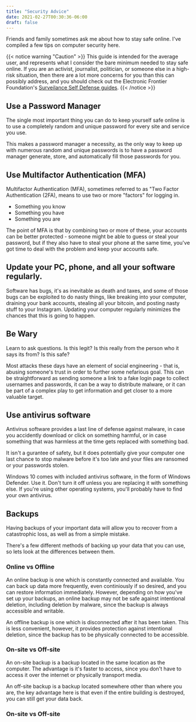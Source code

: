 ```yaml
---
title: "Security Advice"
date: 2021-02-27T00:30:36-06:00
draft: false
---
```


Friends and family sometimes ask me about how to stay safe online. I've
compiled a few tips on computer security here.

<!--more-->

{{< notice warning "Caution" >}}
This guide is intended for the average user, and represents what I consider
the bare minimum needed to stay safe online. If you are an activist,
journalist, politician, or someone else in a high-risk situation, then there
are a lot more concerns for you than this can possibly address, and you
should check out the Electronic Frontier Foundation's [Surveilance Self
Defense guides](https://ssd.eff.org/en).
{{< /notice >}}

## Use a Password Manager

The single most important thing you can do to keep yourself safe online is
to use a completely random and unique password for every site and service
you use. 

This makes a password manager a necessity, as the only way to keep up with
numerous random and unique passwords is to have a password manager generate,
store, and automatically fill those passwords for you.

## Use Multifactor Authentication (MFA)

Multifactor Authentication (MFA), sometimes referred to as "Two Factor
Authentication (2FA), means to use two or more "factors" for logging in.

* Something you know
* Something you have
* Something you are

The point of MFA is that by combining two or more of these, your accounts
can be better protected - someone might be able to guess or steal your password, but
if they also have to steal your phone at the same time, you've got time to
deal with the problem and keep your accounts safe.

## Update your PC, phone, and all your software regularly.

Software has bugs, it's as inevitable as death and taxes, and some of those
bugs can be exploited to do nasty things, like breaking into your computer,
draining your bank accounts, stealing all your bitcoin, and posting nasty
stuff to your Instagram. Updating your computer regularly minimizes the chances that this is going to happen.


## Be Wary

Learn to ask questions. Is this legit? Is this really from the person who it
says its from? Is this safe?

Most attacks these days have an element of social engineering - that is,
abusing someone's trust in order to further some nefarious goal. This can be
straightforward as sending someone a link to a fake login page to collect
usernames and passwords, it can be a way to distribute malware, or it can be
part of a complex play to get information and get closer to a more valuable
target.


## Use antivirus software

Antivirus software provides a last line of defense against malware, in case you accidently
download or click on something harmful, or in case something that was
harmless at the time gets replaced with something bad.

It isn't a gurantee of safety, but it does potentially give your computer one last
chance to stop malware before it's too late and your files are ransomed or
your passwords stolen.

Windows 10 comes with included antivirus software, in the form of Windows
Defender. Use it. Don't turn it off unless you are replacing it with
something else. If you're using other operating systems, you'll probably
have to find your own antivirus.

## Backups

Having backups of your important data will allow you to recover from a
catastrophic loss, as well as from a simple mistake. 

There's a few different methods of backing up your data that you can use, so lets look at the differences between them.

### Online vs Offline

An online backup is one which is constantly connected and available. You can back up data more frequently, even continiously if so desired, and you can restore information immediately.
However, depending on how you've set up your backups, an online backup may not be safe against intentional deletion, including deletion by malware, since the backup is always accessible and writable.

An offline backup is one which is disconnected after it has been taken. This is less convenient, however, it provides protection against intentional deletion, since the backup has to be physically connected to be accessible.

### On-site vs Off-site

An on-site backup is a backup located in the same location as the computer. The advantage is it's faster to access, since you don't have to access it over the internet or physically transport media.

An off-site backup is a backup located somewhere other than where you are, the key advantage here is that even if the entire building is destroyed, you can still get your data back.



### On-site vs Off-site